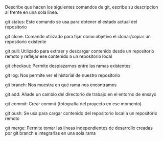 Describe que hacen los siguientes comandos de git, escribe su descripcion al frente en una sola linea.

git status: Este comando se usa para obtener el estado actual del repositorio

git clone:  Comando utilizado para fijar como objetivo el clonar/copiar un repositorio existente

git pull: Utilizado para extraer y descargar contenido desde un repositorio remoto y reflejar ese contenido a un repositorio local

git checkout: Permite desplazarnos entre las ramas existentes

git log: Nos permite ver el historial de nuestro repositorio

git branch:  Nos muestra en qué rama nos encontramos

git add: Añade un cambio del directorio de trabajo en el entorno de ensayo

git commit: Crear commit (fotografía del proyecto en ese momento)

git push: Se usa para cargar contenido del repositorio local a un repositorio remoto

git merge: Permite tomar las líneas independientes de desarrollo creadas por git branch e integrarlas en una sola rama
